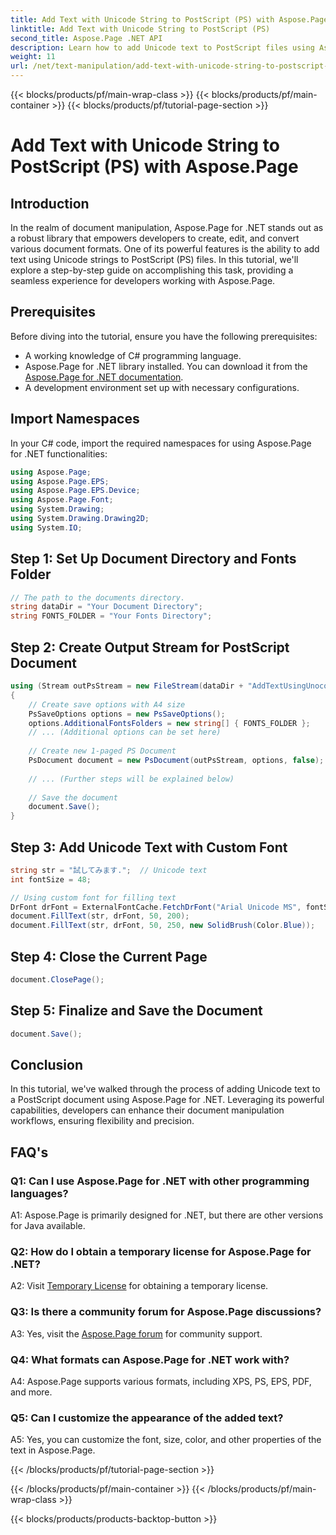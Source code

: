 ```yaml
---
title: Add Text with Unicode String to PostScript (PS) with Aspose.Page
linktitle: Add Text with Unicode String to PostScript (PS)
second_title: Aspose.Page .NET API
description: Learn how to add Unicode text to PostScript files using Aspose.Page for .NET. Enhance document manipulation with ease.
weight: 11
url: /net/text-manipulation/add-text-with-unicode-string-to-postscript-ps/
---
```


{{< blocks/products/pf/main-wrap-class >}}
{{< blocks/products/pf/main-container >}}
{{< blocks/products/pf/tutorial-page-section >}}

# Add Text with Unicode String to PostScript (PS) with Aspose.Page

## Introduction

In the realm of document manipulation, Aspose.Page for .NET stands out as a robust library that empowers developers to create, edit, and convert various document formats. One of its powerful features is the ability to add text using Unicode strings to PostScript (PS) files. In this tutorial, we'll explore a step-by-step guide on accomplishing this task, providing a seamless experience for developers working with Aspose.Page.

## Prerequisites

Before diving into the tutorial, ensure you have the following prerequisites:

- A working knowledge of C# programming language.
- Aspose.Page for .NET library installed. You can download it from the [Aspose.Page for .NET documentation](https://reference.aspose.com/page/net/).
- A development environment set up with necessary configurations.

## Import Namespaces

In your C# code, import the required namespaces for using Aspose.Page for .NET functionalities:

```csharp
using Aspose.Page;
using Aspose.Page.EPS;
using Aspose.Page.EPS.Device;
using Aspose.Page.Font;
using System.Drawing;
using System.Drawing.Drawing2D;
using System.IO;
```

## Step 1: Set Up Document Directory and Fonts Folder

```csharp
// The path to the documents directory.
string dataDir = "Your Document Directory";
string FONTS_FOLDER = "Your Fonts Directory";
```

## Step 2: Create Output Stream for PostScript Document

```csharp
using (Stream outPsStream = new FileStream(dataDir + "AddTextUsingUnocodeString_outPS.ps", FileMode.Create))
{
    // Create save options with A4 size
    PsSaveOptions options = new PsSaveOptions();
    options.AdditionalFontsFolders = new string[] { FONTS_FOLDER };
    // ... (Additional options can be set here)
    
    // Create new 1-paged PS Document
    PsDocument document = new PsDocument(outPsStream, options, false);
    
    // ... (Further steps will be explained below)
    
    // Save the document
    document.Save();
}
```

## Step 3: Add Unicode Text with Custom Font

```csharp
string str = "試してみます.";  // Unicode text
int fontSize = 48;

// Using custom font for filling text
DrFont drFont = ExternalFontCache.FetchDrFont("Arial Unicode MS", fontSize, FontStyle.Regular);
document.FillText(str, drFont, 50, 200);
document.FillText(str, drFont, 50, 250, new SolidBrush(Color.Blue));
```

## Step 4: Close the Current Page

```csharp
document.ClosePage();
```

## Step 5: Finalize and Save the Document

```csharp
document.Save();
```

## Conclusion

In this tutorial, we've walked through the process of adding Unicode text to a PostScript document using Aspose.Page for .NET. Leveraging its powerful capabilities, developers can enhance their document manipulation workflows, ensuring flexibility and precision.

## FAQ's

### Q1: Can I use Aspose.Page for .NET with other programming languages?

A1: Aspose.Page is primarily designed for .NET, but there are other versions for Java available.

### Q2: How do I obtain a temporary license for Aspose.Page for .NET?

A2: Visit [Temporary License](https://purchase.aspose.com/temporary-license/) for obtaining a temporary license.

### Q3: Is there a community forum for Aspose.Page discussions?

A3: Yes, visit the [Aspose.Page forum](https://forum.aspose.com/c/page/39) for community support.

### Q4: What formats can Aspose.Page for .NET work with?

A4: Aspose.Page supports various formats, including XPS, PS, EPS, PDF, and more.

### Q5: Can I customize the appearance of the added text?

A5: Yes, you can customize the font, size, color, and other properties of the text in Aspose.Page.

{{< /blocks/products/pf/tutorial-page-section >}}

{{< /blocks/products/pf/main-container >}}
{{< /blocks/products/pf/main-wrap-class >}}

{{< blocks/products/products-backtop-button >}}
